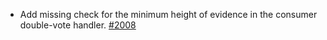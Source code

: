 - Add missing check for the minimum height of evidence in the consumer double-vote handler.
[#2008](https://github.com/cosmos/interchain-security/pull/2008)
